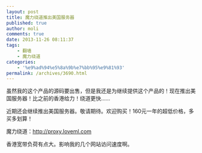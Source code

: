 ```yaml
---
layout: post
title: 魔力绕道推出美国服务器
published: true
author: moli
comments: true
date: 2013-11-26 08:11:37
tags:
    - 翻墙
    - 魔力绕道
categories:
    - '%e9%ad%94%e5%8a%9b%e7%bb%95%e9%81%93'
permalink: /archives/3690.html
---
```

[][1]

虽然我的这个产品的源码要出售，但是我还是为继续提供这个产品的！现在推出美国服务器！比之前的香港给力！绕道更快……

近期还会继续推出美国服务器。敬请期待。欢迎购买！160元一年的超低价格，多买多划算！

魔力绕道：http://proxy.loveml.com

香港宽带负荷有点大。影响我的几个网站访问速度啊。

 [1]: http://img.huoxr.com/huoxr/2013/11/20131126202703.jpg
